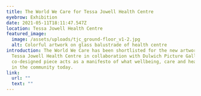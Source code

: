 ```yaml
---
title: The World We Care for Tessa Jowell Health Centre
eyebrow: Exhibition
date: 2021-05-11T18:11:47.547Z
location: Tessa Jowell Health Centre
featured_image:
  image: /assets/uploads/tjc_ground-floor_v1-2.jpg
  alt: Colorful artwork on glass balustrade of health centre
introduction: The World We Care has been shortlisted for the new artwork at the
  Tessa Jowell Health Centre in collaboration with Dulwich Picture Gallery. The
  co-designed piece acts as a manifesto of what wellbeing, care and healing mean
  in the community today.
link:
  url: ""
  text: ""
---
```

